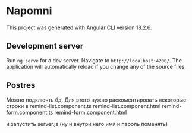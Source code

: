 # Napomni

This project was generated with [Angular CLI](https://github.com/angular/angular-cli) version 18.2.6.

## Development server

Run `ng serve` for a dev server. Navigate to `http://localhost:4200/`. The application will automatically reload if you change any of the source files.

## Postres

Можно подключть бд. 
Для этого нужно раскоментировать некоторые строки в 
  remind-list.component.ts
  remind-list.component.html
  remind-form.component.ts
  remind-form.component.html

и запустить server.js (ну и внутри него имя и пароль поменять)
